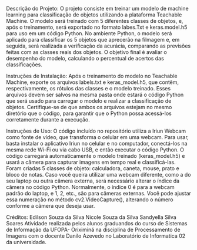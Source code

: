 Descrição do Projeto:
O projeto consiste em treinar um modelo de machine learning para classificação de objetos utilizando a plataforma Teachable Machine. O modelo será treinado com 5 diferentes classes de objetos, e, após o treinamento, será exportado no formato labes.Txt e keras.model.h5 para uso em um código Python. No ambiente Python, o modelo será aplicado para classificar os 5 objetos que aprecerão na filmagem e, em seguida, será realizada a verificação da acurácia, comparando as previsões feitas com as classes reais dos objetos. O objetivo final é avaliar o desempenho do modelo, calculando o percentual de acertos das classificações.

Instruções de Instalação:
Após o treinamento do modelo no Teachable Machine, exporte os arquivos labels.txt e keras_model.h5, que contêm, respectivamente, os rótulos das classes e o modelo treinado. Esses arquivos devem ser salvos na mesma pasta onde estará o código Python que será usado para carregar o modelo e realizar a classificação de objetos. Certifique-se de que ambos os arquivos estejam no mesmo diretório que o código, para garantir que o Python possa acessá-los corretamente durante a execução.

Instruções de Uso:
O código incluído no repositório utiliza a Iriun Webcam como fonte de vídeo, que transforma o celular em uma webcam. Para usar, basta instalar o aplicativo Iriun no celular e no computador, conectá-los na mesma rede Wi-Fi ou via cabo USB, e então executar o código Python. O código carregará automaticamente o modelo treinado (keras_model.h5) e usará a câmera para capturar imagens em tempo real e classificá-las. Foram criadas 5 classes de objeto: calculadora, caneta, mouse, prato e bloco de notas.
Caso você queira utilizar uma webcam diferente, como a do seu laptop ou outra câmera externa, será necessário alterar o índice da câmera no código Python. Normalmente, o índice 0 é para a webcam padrão do laptop, e 1, 2, etc., são para câmeras externas. Você pode ajustar essa numeração no método cv2.VideoCapture(), alterando o número conforme a câmera que deseja usar.

Créditos:
Edilson Souza da Silva 
Nicole Souza da Silva
Sandyella Silva Soares
Atividade realizada pelos alunos graduandos do curso de Sistemas de Informação da UFOPA- Oriximiná na disciplina de Processamento de Imagens com o docente Danilo Azevedo no Laboratório de Informatica 02 da universidade.
